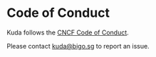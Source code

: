 # Code of Conduct

Kuda follows the [CNCF Code of Conduct](https://github.com/cncf/foundation/blob/master/code-of-conduct.md).

Please contact kuda@bigo.sg to report an issue.